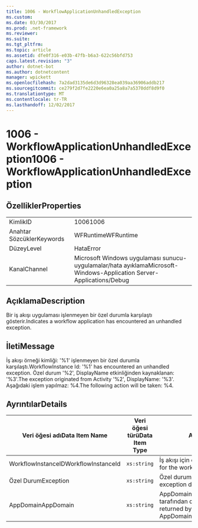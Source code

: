 ```yaml
---
title: 1006 - WorkflowApplicationUnhandledException
ms.custom: 
ms.date: 03/30/2017
ms.prod: .net-framework
ms.reviewer: 
ms.suite: 
ms.tgt_pltfrm: 
ms.topic: article
ms.assetid: dfe0f316-e03b-47fb-b6a3-622c56bfd753
caps.latest.revision: "3"
author: dotnet-bot
ms.author: dotnetcontent
manager: wpickett
ms.openlocfilehash: 7a2dad3135de6d3d96328ea039aa36906addb217
ms.sourcegitcommit: ce279f2d7fe2220e6ea0a25a8a7a5370ddf8d9f0
ms.translationtype: MT
ms.contentlocale: tr-TR
ms.lasthandoff: 12/02/2017
---
```

# <a name="1006---workflowapplicationunhandledexception"></a><span data-ttu-id="02a80-102">1006 - WorkflowApplicationUnhandledException</span><span class="sxs-lookup"><span data-stu-id="02a80-102">1006 - WorkflowApplicationUnhandledException</span></span>
## <a name="properties"></a><span data-ttu-id="02a80-103">Özellikler</span><span class="sxs-lookup"><span data-stu-id="02a80-103">Properties</span></span>  
  
|||  
|-|-|  
|<span data-ttu-id="02a80-104">Kimlik</span><span class="sxs-lookup"><span data-stu-id="02a80-104">ID</span></span>|<span data-ttu-id="02a80-105">1006</span><span class="sxs-lookup"><span data-stu-id="02a80-105">1006</span></span>|  
|<span data-ttu-id="02a80-106">Anahtar Sözcükler</span><span class="sxs-lookup"><span data-stu-id="02a80-106">Keywords</span></span>|<span data-ttu-id="02a80-107">WFRuntime</span><span class="sxs-lookup"><span data-stu-id="02a80-107">WFRuntime</span></span>|  
|<span data-ttu-id="02a80-108">Düzey</span><span class="sxs-lookup"><span data-stu-id="02a80-108">Level</span></span>|<span data-ttu-id="02a80-109">Hata</span><span class="sxs-lookup"><span data-stu-id="02a80-109">Error</span></span>|  
|<span data-ttu-id="02a80-110">Kanal</span><span class="sxs-lookup"><span data-stu-id="02a80-110">Channel</span></span>|<span data-ttu-id="02a80-111">Microsoft Windows uygulaması sunucu-uygulamalar/hata ayıklama</span><span class="sxs-lookup"><span data-stu-id="02a80-111">Microsoft-Windows-Application Server-Applications/Debug</span></span>|  
  
## <a name="description"></a><span data-ttu-id="02a80-112">Açıklama</span><span class="sxs-lookup"><span data-stu-id="02a80-112">Description</span></span>  
 <span data-ttu-id="02a80-113">Bir iş akışı uygulaması işlenmeyen bir özel durumla karşılaştı gösterir.</span><span class="sxs-lookup"><span data-stu-id="02a80-113">Indicates a workflow application has encountered an unhandled exception.</span></span>  
  
## <a name="message"></a><span data-ttu-id="02a80-114">İleti</span><span class="sxs-lookup"><span data-stu-id="02a80-114">Message</span></span>  
 <span data-ttu-id="02a80-115">İş akışı örneği kimliği: '%1' işlenmeyen bir özel durumla karşılaştı.</span><span class="sxs-lookup"><span data-stu-id="02a80-115">WorkflowInstance Id: '%1' has encountered an unhandled exception.</span></span>  <span data-ttu-id="02a80-116">Özel durum '%2', DisplayName etkinliğinden kaynaklanan: '%3'.</span><span class="sxs-lookup"><span data-stu-id="02a80-116">The exception originated from Activity '%2', DisplayName: '%3'.</span></span>  <span data-ttu-id="02a80-117">Aşağıdaki işlem yapılmaz: %4.</span><span class="sxs-lookup"><span data-stu-id="02a80-117">The following action will be taken: %4.</span></span>  
  
## <a name="details"></a><span data-ttu-id="02a80-118">Ayrıntılar</span><span class="sxs-lookup"><span data-stu-id="02a80-118">Details</span></span>  
  
|<span data-ttu-id="02a80-119">Veri öğesi adı</span><span class="sxs-lookup"><span data-stu-id="02a80-119">Data Item Name</span></span>|<span data-ttu-id="02a80-120">Veri öğesi türü</span><span class="sxs-lookup"><span data-stu-id="02a80-120">Data Item Type</span></span>|<span data-ttu-id="02a80-121">Açıklama</span><span class="sxs-lookup"><span data-stu-id="02a80-121">Description</span></span>|  
|--------------------|--------------------|-----------------|  
|<span data-ttu-id="02a80-122">WorkflowInstanceID</span><span class="sxs-lookup"><span data-stu-id="02a80-122">WorkflowInstanceId</span></span>|`xs:string`|<span data-ttu-id="02a80-123">İş akışı için örnek kimliği</span><span class="sxs-lookup"><span data-stu-id="02a80-123">The instance id for the workflow</span></span>|  
|<span data-ttu-id="02a80-124">Özel Durum</span><span class="sxs-lookup"><span data-stu-id="02a80-124">Exception</span></span>|`xs:string`|<span data-ttu-id="02a80-125">Özel durum için özel durum ayrıntıları</span><span class="sxs-lookup"><span data-stu-id="02a80-125">The exception details for the exception</span></span>|  
|<span data-ttu-id="02a80-126">AppDomain</span><span class="sxs-lookup"><span data-stu-id="02a80-126">AppDomain</span></span>|`xs:string`|<span data-ttu-id="02a80-127">AppDomain.CurrentDomain.FriendlyName tarafından döndürülen dize.</span><span class="sxs-lookup"><span data-stu-id="02a80-127">The string returned by AppDomain.CurrentDomain.FriendlyName.</span></span>|
